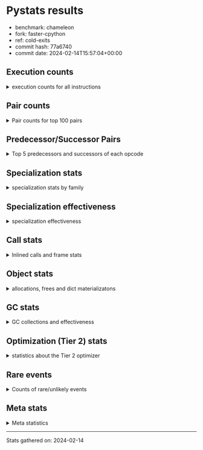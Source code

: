 
# Pystats results

- benchmark: chameleon
- fork: faster-cpython
- ref: cold-exits
- commit hash: 77a6740
- commit date: 2024-02-14T15:57:04+00:00

## Execution counts

<details>
<summary> execution counts for all instructions </summary>

|Name | Count | Self | Cumulative | Miss ratio | 
|---|---:|---:|---:|---:|
| LOAD_FAST | 366,173,180 | 21.8% | 21.8% |  |
| LOAD_CONST | 194,599,760 | 11.6% | 33.3% |  |
| STORE_FAST | 168,365,580 | 10.0% | 43.3% |  |
| PUSH_NULL | 100,496,060 | 6.0% | 49.3% |  |
| IS_OP | 91,528,960 | 5.4% | 54.8% |  |
| LOAD_GLOBAL_MODULE | 88,992,880 | 5.3% | 60.1% |  |
| LOAD_GLOBAL_BUILTIN | 87,052,580 | 5.2% | 65.2% |  |
| POP_JUMP_IF_FALSE | 72,330,320 | 4.3% | 69.5% |  |
| POP_TOP | 52,491,600 | 3.1% | 72.6% |  |
| CALL_BUILTIN_O | 52,482,300 | 3.1% | 75.8% |  |
| LOAD_FAST_LOAD_FAST | 37,136,640 | 2.2% | 78.0% |  |
| RESUME_CHECK | 35,219,040 | 2.1% | 80.1% |  |
| RETURN_VALUE | 34,574,160 | 2.1% | 82.1% |  |
| POP_JUMP_IF_TRUE | 26,241,280 | 1.6% | 83.7% |  |
| CALL_METHOD_DESCRIPTOR_FAST | 20,884,160 | 1.2% | 84.9% | 100.0% |
| LOAD_ATTR_CLASS | 20,487,660 | 1.2% | 86.1% |  |
| CALL_BOUND_METHOD_EXACT_ARGS | 20,482,420 | 1.2% | 87.4% |  |
| POP_JUMP_IF_NONE | 19,845,120 | 1.2% | 88.5% |  |
| STORE_SUBSCR | 14,727,240 | 0.9% | 89.4% |  |
| CALL_PY_EXACT_ARGS | 13,442,460 | 0.8% | 90.2% |  |
| COPY_FREE_VARS | 12,801,360 | 0.8% | 91.0% |  |
| POP_JUMP_IF_NOT_NONE | 12,801,280 | 0.8% | 91.7% |  |
| TO_BOOL_BOOL | 12,801,220 | 0.8% | 92.5% |  |
| CALL_TYPE_1 | 12,799,980 | 0.8% | 93.3% |  |
| CALL_STR_1 | 12,799,960 | 0.8% | 94.0% |  |
| CALL | 8,331,720 | 0.5% | 94.5% |  |
| CALL_BUILTIN_FAST | 8,328,760 | 0.5% | 95.0% |  |
| JUMP_FORWARD | 7,682,560 | 0.5% | 95.5% |  |
| FOR_ITER_LIST | 7,681,240 | 0.5% | 95.9% |  |
| NOP | 7,043,920 | 0.4% | 96.3% |  |
| DELETE_SUBSCR | 7,041,280 | 0.4% | 96.8% |  |
| JUMP_BACKWARD | 7,040,340 | 0.4% | 97.2% |  |
| COMPARE_OP_INT | 7,040,020 | 0.4% | 97.6% |  |
| BINARY_OP_SUBTRACT_INT | 7,039,960 | 0.4% | 98.0% |  |
| BINARY_OP | 6,401,960 | 0.4% | 98.4% |  |
| LOAD_DEREF | 6,400,160 | 0.4% | 98.8% |  |
| BINARY_OP_ADD_INT | 6,399,980 | 0.4% | 99.2% |  |
| BINARY_OP_ADD_UNICODE | 6,399,980 | 0.4% | 99.5% |  |
| INTERPRETER_EXIT | 1,287,760 | 0.1% | 99.6% |  |
| STORE_ATTR_SLOT | 1,285,040 | 0.1% | 99.7% |  |
| EXTENDED_ARG | 1,281,280 | 0.1% | 99.8% |  |
| RETURN_CONST | 645,120 | 0.0% | 99.8% |  |
| BUILD_TUPLE | 643,840 | 0.0% | 99.8% |  |
| CALL_BUILTIN_CLASS | 642,580 | 0.0% | 99.9% |  |
| GET_ITER | 641,360 | 0.0% | 99.9% |  |
| CALL_LEN | 641,260 | 0.0% | 100.0% |  |
| UNPACK_SEQUENCE_TWO_TUPLE | 641,240 | 0.0% | 100.0% |  |
| LOAD_ATTR | 14,160 | 0.0% | 100.0% |  |
| BUILD_MAP | 5,120 | 0.0% | 100.0% |  |
| BINARY_SUBSCR_GETITEM | 5,040 | 0.0% | 100.0% |  |
| MAKE_CELL | 3,840 | 0.0% | 100.0% |  |
| STORE_DEREF | 3,840 | 0.0% | 100.0% |  |
| CALL_FUNCTION_EX | 2,640 | 0.0% | 100.0% |  |
| MAKE_FUNCTION | 2,560 | 0.0% | 100.0% |  |
| DICT_MERGE | 2,560 | 0.0% | 100.0% |  |
| SET_FUNCTION_ATTRIBUTE | 2,560 | 0.0% | 100.0% |  |
| LOAD_ATTR_METHOD_NO_DICT | 2,520 | 0.0% | 100.0% |  |
| LOAD_ATTR_NONDESCRIPTOR_WITH_VALUES | 2,520 | 0.0% | 100.0% |  |
| LOAD_GLOBAL | 1,720 | 0.0% | 100.0% |  |
| CALL_KW | 1,280 | 0.0% | 100.0% |  |
| CONTAINS_OP | 1,280 | 0.0% | 100.0% |  |
| BINARY_SUBSCR_DICT | 1,260 | 0.0% | 100.0% |  |
| CALL_PY_WITH_DEFAULTS | 1,260 | 0.0% | 100.0% |  |
| LOAD_ATTR_INSTANCE_VALUE | 1,260 | 0.0% | 100.0% |  |
| LOAD_ATTR_METHOD_WITH_VALUES | 1,260 | 0.0% | 100.0% |  |
| LOAD_SUPER_ATTR_ATTR | 1,260 | 0.0% | 100.0% |  |
| STORE_SUBSCR_DICT | 1,260 | 0.0% | 100.0% |  |
| ENTER_EXECUTOR | 940 | 0.0% | 100.0% |  |
| FOR_ITER_RANGE | 440 | 0.0% | 100.0% |  |
| RESUME | 240 | 0.0% | 100.0% |  |
| BINARY_SUBSCR | 200 | 0.0% | 100.0% |  |
| STORE_ATTR | 160 | 0.0% | 100.0% |  |
| TO_BOOL | 120 | 0.0% | 100.0% |  |
| COMPARE_OP | 120 | 0.0% | 100.0% |  |
| FOR_ITER | 120 | 0.0% | 100.0% |  |
| LOAD_ATTR_MODULE | 120 | 0.0% | 100.0% |  |
| UNPACK_SEQUENCE | 80 | 0.0% | 100.0% |  |
| BINARY_OP_SUBTRACT_FLOAT | 60 | 0.0% | 100.0% |  |
| LOAD_SUPER_ATTR | 40 | 0.0% | 100.0% |  |


</details>

## Pair counts

<details>
<summary> Pair counts for top 100 pairs </summary>

|Pair | Count | Self | Cumulative | 
|---|---:|---:|---:|
| STORE_FAST LOAD_FAST | 131,868,860 | 7.8% | 7.8% |
| LOAD_FAST PUSH_NULL | 92,812,060 | 5.5% | 13.4% |
| PUSH_NULL LOAD_CONST | 74,255,360 | 4.4% | 17.8% |
| IS_OP POP_JUMP_IF_FALSE | 59,528,960 | 3.5% | 21.3% |
| POP_JUMP_IF_FALSE LOAD_FAST | 59,528,960 | 3.5% | 24.8% |
| CALL_BUILTIN_O POP_TOP | 52,481,020 | 3.1% | 28.0% |
| LOAD_FAST LOAD_CONST | 48,009,040 | 2.9% | 30.8% |
| LOAD_CONST CALL_BUILTIN_O | 39,680,840 | 2.4% | 33.2% |
| LOAD_GLOBAL_BUILTIN IS_OP | 38,399,900 | 2.3% | 35.5% |
| LOAD_FAST LOAD_GLOBAL_BUILTIN | 38,399,800 | 2.3% | 37.7% |
| LOAD_FAST RETURN_VALUE | 33,287,760 | 2.0% | 39.7% |
| LOAD_CONST LOAD_CONST | 32,001,280 | 1.9% | 41.6% |
| LOAD_GLOBAL_MODULE IS_OP | 27,528,880 | 1.6% | 43.3% |
| LOAD_FAST LOAD_GLOBAL_MODULE | 27,528,800 | 1.6% | 44.9% |
| LOAD_GLOBAL_BUILTIN LOAD_FAST | 27,523,780 | 1.6% | 46.5% |
| STORE_FAST LOAD_CONST | 26,883,840 | 1.6% | 48.1% |
| POP_TOP LOAD_FAST | 26,246,400 | 1.6% | 49.7% |
| LOAD_GLOBAL_MODULE STORE_FAST | 26,244,940 | 1.6% | 51.3% |
| PUSH_NULL LOAD_FAST | 25,600,080 | 1.5% | 52.8% |
| CALL_METHOD_DESCRIPTOR_FAST STORE_FAST | 20,490,180 | 1.2% | 54.0% |
| LOAD_ATTR_CLASS LOAD_FAST_LOAD_FAST | 20,487,660 | 1.2% | 55.2% |
| LOAD_FAST_LOAD_FAST LOAD_GLOBAL_MODULE | 20,487,640 | 1.2% | 56.4% |
| LOAD_GLOBAL_BUILTIN LOAD_ATTR_CLASS | 20,487,640 | 1.2% | 57.6% |
| LOAD_GLOBAL_MODULE CALL_METHOD_DESCRIPTOR_FAST | 20,487,640 | 1.2% | 58.9% |
| RESUME_CHECK LOAD_GLOBAL_BUILTIN | 20,487,640 | 1.2% | 60.1% |
| CALL_BOUND_METHOD_EXACT_ARGS RESUME_CHECK | 20,482,420 | 1.2% | 61.3% |
| LOAD_CONST CALL_BOUND_METHOD_EXACT_ARGS | 20,482,280 | 1.2% | 62.5% |
| LOAD_FAST POP_JUMP_IF_NONE | 19,845,120 | 1.2% | 63.7% |
| LOAD_CONST STORE_FAST | 19,843,840 | 1.2% | 64.9% |
| LOAD_FAST LOAD_FAST | 19,843,840 | 1.2% | 66.1% |
| POP_TOP LOAD_GLOBAL_MODULE | 19,842,320 | 1.2% | 67.2% |
| RETURN_VALUE STORE_FAST | 19,202,520 | 1.1% | 68.4% |
| IS_OP POP_JUMP_IF_TRUE | 19,200,000 | 1.1% | 69.5% |
| POP_JUMP_IF_TRUE LOAD_FAST | 19,198,720 | 1.1% | 70.7% |
| LOAD_CONST STORE_SUBSCR | 14,081,320 | 0.8% | 71.5% |
| STORE_SUBSCR LOAD_FAST | 14,081,280 | 0.8% | 72.3% |
| RESUME_CHECK LOAD_FAST | 13,447,540 | 0.8% | 73.1% |
| LOAD_CONST LOAD_GLOBAL_MODULE | 13,442,360 | 0.8% | 73.9% |
| COPY_FREE_VARS RESUME_CHECK | 12,801,300 | 0.8% | 74.7% |
| LOAD_FAST POP_JUMP_IF_NOT_NONE | 12,801,280 | 0.8% | 75.5% |
| POP_JUMP_IF_NONE LOAD_FAST | 12,801,280 | 0.8% | 76.2% |
| IS_OP STORE_FAST | 12,800,000 | 0.8% | 77.0% |
| LOAD_FAST STORE_FAST | 12,800,000 | 0.8% | 77.7% |
| LOAD_FAST_LOAD_FAST IS_OP | 12,800,000 | 0.8% | 78.5% |
| POP_JUMP_IF_FALSE LOAD_GLOBAL_BUILTIN | 12,800,000 | 0.8% | 79.3% |
| POP_JUMP_IF_NOT_NONE LOAD_FAST_LOAD_FAST | 12,800,000 | 0.8% | 80.0% |
| CALL_TYPE_1 STORE_FAST | 12,799,980 | 0.8% | 80.8% |
| LOAD_FAST CALL_TYPE_1 | 12,799,960 | 0.8% | 81.5% |
| CALL_PY_EXACT_ARGS COPY_FREE_VARS | 12,799,960 | 0.8% | 82.3% |
| TO_BOOL_BOOL POP_JUMP_IF_FALSE | 12,799,960 | 0.8% | 83.1% |
| LOAD_FAST TO_BOOL_BOOL | 12,799,920 | 0.8% | 83.8% |
| LOAD_CONST LOAD_FAST | 7,687,680 | 0.5% | 84.3% |
| STORE_FAST LOAD_GLOBAL_MODULE | 7,684,880 | 0.5% | 84.7% |
| CALL_BUILTIN_FAST STORE_FAST | 7,682,480 | 0.5% | 85.2% |
| LOAD_FAST CALL | 7,043,000 | 0.4% | 85.6% |
| DELETE_SUBSCR JUMP_FORWARD | 7,041,280 | 0.4% | 86.0% |
| RETURN_VALUE LOAD_CONST | 7,041,280 | 0.4% | 86.5% |
| JUMP_FORWARD LOAD_FAST | 7,041,280 | 0.4% | 86.9% |
| LOAD_CONST DELETE_SUBSCR | 7,041,280 | 0.4% | 87.3% |
| LOAD_GLOBAL_MODULE CALL_BUILTIN_FAST | 7,041,160 | 0.4% | 87.7% |
| LOAD_CONST COMPARE_OP_INT | 7,039,960 | 0.4% | 88.1% |
| BINARY_OP_SUBTRACT_INT STORE_FAST | 7,039,960 | 0.4% | 88.5% |
| COMPARE_OP_INT POP_JUMP_IF_TRUE | 7,039,960 | 0.4% | 89.0% |
| FOR_ITER_LIST STORE_FAST | 7,039,960 | 0.4% | 89.4% |
| LOAD_CONST BINARY_OP_SUBTRACT_INT | 7,039,920 | 0.4% | 89.8% |
| LOAD_CONST CALL_PY_EXACT_ARGS | 7,039,920 | 0.4% | 90.2% |
| LOAD_FAST CALL_BUILTIN_O | 6,401,240 | 0.4% | 90.6% |
| NOP LOAD_DEREF | 6,400,080 | 0.4% | 91.0% |
| LOAD_DEREF PUSH_NULL | 6,400,080 | 0.4% | 91.4% |
| LOAD_FAST BINARY_OP | 6,400,040 | 0.4% | 91.7% |
| CALL LOAD_CONST | 6,400,000 | 0.4% | 92.1% |
| LOAD_CONST IS_OP | 6,400,000 | 0.4% | 92.5% |
| LOAD_FAST IS_OP | 6,400,000 | 0.4% | 92.9% |
| POP_JUMP_IF_NONE NOP | 6,400,000 | 0.4% | 93.3% |
| JUMP_BACKWARD FOR_ITER_LIST | 6,399,980 | 0.4% | 93.6% |
| BINARY_OP_ADD_INT STORE_FAST | 6,399,980 | 0.4% | 94.0% |
| BINARY_OP_ADD_UNICODE STORE_FAST | 6,399,980 | 0.4% | 94.4% |
| CALL_STR_1 STORE_FAST | 6,399,980 | 0.4% | 94.8% |
| RETURN_VALUE CALL_STR_1 | 6,399,960 | 0.4% | 95.2% |
| BINARY_OP CALL_BUILTIN_O | 6,399,960 | 0.4% | 95.5% |
| LOAD_CONST BINARY_OP_ADD_INT | 6,399,960 | 0.4% | 95.9% |
| LOAD_CONST LOAD_GLOBAL_BUILTIN | 6,399,960 | 0.4% | 96.3% |
| LOAD_FAST CALL_STR_1 | 6,399,960 | 0.4% | 96.7% |
| POP_JUMP_IF_TRUE LOAD_GLOBAL_BUILTIN | 6,399,960 | 0.4% | 97.1% |
| CALL_STR_1 BINARY_OP_ADD_UNICODE | 6,399,960 | 0.4% | 97.5% |
| LOAD_GLOBAL_MODULE CALL_PY_EXACT_ARGS | 6,399,960 | 0.4% | 97.8% |
| POP_TOP JUMP_BACKWARD | 5,760,340 | 0.3% | 98.2% |
| CACHE RESUME_CHECK | 1,286,360 | 0.1% | 98.3% |
| LOAD_FAST_LOAD_FAST STORE_ATTR_SLOT | 1,282,480 | 0.1% | 98.3% |
| STORE_FAST LOAD_GLOBAL_BUILTIN | 1,282,480 | 0.1% | 98.4% |
| RETURN_VALUE PUSH_NULL | 1,281,280 | 0.1% | 98.5% |
| RETURN_VALUE INTERPRETER_EXIT | 645,200 | 0.0% | 98.5% |
| LOAD_GLOBAL_MODULE LOAD_FAST | 645,040 | 0.0% | 98.6% |
| LOAD_FAST CALL_BUILTIN_FAST | 643,720 | 0.0% | 98.6% |
| RETURN_CONST INTERPRETER_EXIT | 642,560 | 0.0% | 98.6% |
| LOAD_GLOBAL_MODULE LOAD_FAST_LOAD_FAST | 642,520 | 0.0% | 98.7% |
| STORE_ATTR_SLOT RETURN_CONST | 642,520 | 0.0% | 98.7% |
| CALL_PY_EXACT_ARGS RESUME_CHECK | 642,500 | 0.0% | 98.7% |
| CALL STORE_FAST | 641,600 | 0.0% | 98.8% |
| LOAD_FAST GET_ITER | 641,360 | 0.0% | 98.8% |


</details>

## Predecessor/Successor Pairs

<details>
<summary> Top 5 predecessors and successors of each opcode </summary>

### CACHE

<details>
<summary> Successors and predecessors for CACHE </summary>

|Successors | Count | Percentage | 
|---|---:|---:|
| RESUME_CHECK | 1,286,360 | 99.9% |
| COPY_FREE_VARS | 1,280 | 0.1% |
| RESUME | 120 | 0.0% |


</details>

### BINARY_SUBSCR

<details>
<summary> Successors and predecessors for BINARY_SUBSCR </summary>

|Predecessors | Count | Percentage | 
|---|---:|---:|
| LOAD_CONST | 200 | 100.0% |

|Successors | Count | Percentage | 
|---|---:|---:|
| BINARY_SUBSCR_GETITEM | 80 | 40.0% |
| STORE_FAST | 60 | 30.0% |
| STORE_DEREF | 40 | 20.0% |
| BINARY_SUBSCR_DICT | 20 | 10.0% |


</details>

### DELETE_SUBSCR

<details>
<summary> Successors and predecessors for DELETE_SUBSCR </summary>

|Predecessors | Count | Percentage | 
|---|---:|---:|
| LOAD_CONST | 7,041,280 | 100.0% |

|Successors | Count | Percentage | 
|---|---:|---:|
| JUMP_FORWARD | 7,041,280 | 100.0% |


</details>

### GET_ITER

<details>
<summary> Successors and predecessors for GET_ITER </summary>

|Predecessors | Count | Percentage | 
|---|---:|---:|
| LOAD_FAST | 641,360 | 100.0% |

|Successors | Count | Percentage | 
|---|---:|---:|
| FOR_ITER_LIST | 639,980 | 99.8% |
| EXTENDED_ARG | 1,280 | 0.2% |
| FOR_ITER_RANGE | 60 | 0.0% |
| FOR_ITER | 40 | 0.0% |


</details>

### INTERPRETER_EXIT

<details>
<summary> Successors and predecessors for INTERPRETER_EXIT </summary>

|Predecessors | Count | Percentage | 
|---|---:|---:|
| RETURN_VALUE | 645,200 | 50.1% |
| RETURN_CONST | 642,560 | 49.9% |


</details>

### MAKE_FUNCTION

<details>
<summary> Successors and predecessors for MAKE_FUNCTION </summary>

|Predecessors | Count | Percentage | 
|---|---:|---:|
| LOAD_CONST | 2,560 | 100.0% |

|Successors | Count | Percentage | 
|---|---:|---:|
| SET_FUNCTION_ATTRIBUTE | 2,560 | 100.0% |


</details>

### NOP

<details>
<summary> Successors and predecessors for NOP </summary>

|Predecessors | Count | Percentage | 
|---|---:|---:|
| POP_JUMP_IF_NONE | 6,400,000 | 90.9% |
| RESUME_CHECK | 641,260 | 9.1% |
| STORE_FAST | 2,560 | 0.0% |
| POP_TOP | 80 | 0.0% |
| RESUME | 20 | 0.0% |

|Successors | Count | Percentage | 
|---|---:|---:|
| LOAD_DEREF | 6,400,080 | 90.9% |
| LOAD_GLOBAL_BUILTIN | 639,960 | 9.1% |
| LOAD_FAST | 2,560 | 0.0% |
| LOAD_GLOBAL_MODULE | 1,280 | 0.0% |
| LOAD_GLOBAL | 40 | 0.0% |


</details>

### POP_TOP

<details>
<summary> Successors and predecessors for POP_TOP </summary>

|Predecessors | Count | Percentage | 
|---|---:|---:|
| CALL_BUILTIN_O | 52,481,020 | 100.0% |
| CALL_BUILTIN_FAST | 6,300 | 0.0% |
| RETURN_CONST | 2,560 | 0.0% |
| CALL | 1,720 | 0.0% |

|Successors | Count | Percentage | 
|---|---:|---:|
| LOAD_FAST | 26,246,400 | 50.0% |
| LOAD_GLOBAL_MODULE | 19,842,320 | 37.8% |
| JUMP_BACKWARD | 5,760,340 | 11.0% |
| EXTENDED_ARG | 638,720 | 1.2% |
| LOAD_CONST | 1,280 | 0.0% |


</details>

### PUSH_NULL

<details>
<summary> Successors and predecessors for PUSH_NULL </summary>

|Predecessors | Count | Percentage | 
|---|---:|---:|
| LOAD_FAST | 92,812,060 | 92.4% |
| LOAD_DEREF | 6,400,080 | 6.4% |
| RETURN_VALUE | 1,281,280 | 1.3% |
| LOAD_ATTR | 1,300 | 0.0% |
| LOAD_SUPER_ATTR_ATTR | 1,260 | 0.0% |

|Successors | Count | Percentage | 
|---|---:|---:|
| LOAD_CONST | 74,255,360 | 73.9% |
| LOAD_FAST | 25,600,080 | 25.5% |
| CALL | 640,620 | 0.6% |


</details>

### RETURN_VALUE

<details>
<summary> Successors and predecessors for RETURN_VALUE </summary>

|Predecessors | Count | Percentage | 
|---|---:|---:|
| LOAD_FAST | 33,287,760 | 96.3% |
| BUILD_TUPLE | 641,280 | 1.9% |
| CALL_BUILTIN_FAST | 639,980 | 1.9% |
| CALL_FUNCTION_EX | 2,560 | 0.0% |
| RETURN_VALUE | 1,280 | 0.0% |

|Successors | Count | Percentage | 
|---|---:|---:|
| STORE_FAST | 19,202,520 | 55.5% |
| LOAD_CONST | 7,041,280 | 20.4% |
| CALL_STR_1 | 6,399,960 | 18.5% |
| PUSH_NULL | 1,281,280 | 3.7% |
| INTERPRETER_EXIT | 645,200 | 1.9% |


</details>

### STORE_SUBSCR

<details>
<summary> Successors and predecessors for STORE_SUBSCR </summary>

|Predecessors | Count | Percentage | 
|---|---:|---:|
| LOAD_CONST | 14,081,320 | 95.6% |
| LOAD_FAST_LOAD_FAST | 641,280 | 4.4% |
| STORE_SUBSCR | 4,640 | 0.0% |

|Successors | Count | Percentage | 
|---|---:|---:|
| LOAD_FAST | 14,081,280 | 95.6% |
| LOAD_FAST_LOAD_FAST | 641,280 | 4.4% |
| STORE_SUBSCR | 4,640 | 0.0% |
| LOAD_GLOBAL | 20 | 0.0% |
| STORE_SUBSCR_DICT | 20 | 0.0% |


</details>

### TO_BOOL

<details>
<summary> Successors and predecessors for TO_BOOL </summary>

|Predecessors | Count | Percentage | 
|---|---:|---:|
| LOAD_FAST | 80 | 66.7% |
| LOAD_ATTR | 40 | 33.3% |

|Successors | Count | Percentage | 
|---|---:|---:|
| TO_BOOL_BOOL | 60 | 50.0% |
| POP_JUMP_IF_FALSE | 40 | 33.3% |
| POP_JUMP_IF_TRUE | 20 | 16.7% |


</details>

### BINARY_OP

<details>
<summary> Successors and predecessors for BINARY_OP </summary>

|Predecessors | Count | Percentage | 
|---|---:|---:|
| LOAD_FAST | 6,400,040 | 100.0% |
| BINARY_OP | 1,760 | 0.0% |
| LOAD_CONST | 120 | 0.0% |
| CALL | 20 | 0.0% |
| CALL_STR_1 | 20 | 0.0% |

|Successors | Count | Percentage | 
|---|---:|---:|
| CALL_BUILTIN_O | 6,399,960 | 100.0% |
| BINARY_OP | 1,760 | 0.0% |
| STORE_FAST | 100 | 0.0% |
| CALL | 40 | 0.0% |
| BINARY_OP_SUBTRACT_INT | 40 | 0.0% |


</details>

### BUILD_MAP

<details>
<summary> Successors and predecessors for BUILD_MAP </summary>

|Predecessors | Count | Percentage | 
|---|---:|---:|
| LOAD_CONST | 2,560 | 50.0% |
| STORE_FAST | 1,280 | 25.0% |
| LOAD_GLOBAL_MODULE | 1,260 | 24.6% |
| LOAD_GLOBAL | 20 | 0.4% |

|Successors | Count | Percentage | 
|---|---:|---:|
| LOAD_FAST | 2,560 | 50.0% |
| CALL | 1,280 | 25.0% |
| STORE_FAST | 1,280 | 25.0% |


</details>

### BUILD_TUPLE

<details>
<summary> Successors and predecessors for BUILD_TUPLE </summary>

|Predecessors | Count | Percentage | 
|---|---:|---:|
| LOAD_FAST_LOAD_FAST | 641,280 | 99.6% |
| LOAD_FAST | 2,560 | 0.4% |

|Successors | Count | Percentage | 
|---|---:|---:|
| RETURN_VALUE | 641,280 | 99.6% |
| LOAD_CONST | 2,560 | 0.4% |


</details>

### CALL

<details>
<summary> Successors and predecessors for CALL </summary>

|Predecessors | Count | Percentage | 
|---|---:|---:|
| LOAD_FAST | 7,043,000 | 84.5% |
| LOAD_FAST_LOAD_FAST | 641,320 | 7.7% |
| PUSH_NULL | 640,620 | 7.7% |
| CALL | 3,240 | 0.0% |
| BUILD_MAP | 1,280 | 0.0% |

|Successors | Count | Percentage | 
|---|---:|---:|
| LOAD_CONST | 6,400,000 | 76.8% |
| STORE_FAST | 641,600 | 7.7% |
| LOAD_FAST_LOAD_FAST | 641,280 | 7.7% |
| UNPACK_SEQUENCE_TWO_TUPLE | 641,200 | 7.7% |
| CALL | 3,240 | 0.0% |


</details>

### CALL_FUNCTION_EX

<details>
<summary> Successors and predecessors for CALL_FUNCTION_EX </summary>

|Predecessors | Count | Percentage | 
|---|---:|---:|
| DICT_MERGE | 2,560 | 97.0% |
| LOAD_FAST | 80 | 3.0% |

|Successors | Count | Percentage | 
|---|---:|---:|
| RETURN_VALUE | 2,560 | 97.0% |
| COPY_FREE_VARS | 80 | 3.0% |


</details>

### CALL_KW

<details>
<summary> Successors and predecessors for CALL_KW </summary>

|Predecessors | Count | Percentage | 
|---|---:|---:|
| LOAD_CONST | 1,280 | 100.0% |

|Successors | Count | Percentage | 
|---|---:|---:|
| CALL_BUILTIN_FAST | 1,240 | 96.9% |
| CALL | 40 | 3.1% |


</details>

### COMPARE_OP

<details>
<summary> Successors and predecessors for COMPARE_OP </summary>

|Predecessors | Count | Percentage | 
|---|---:|---:|
| LOAD_CONST | 120 | 100.0% |

|Successors | Count | Percentage | 
|---|---:|---:|
| COMPARE_OP_INT | 60 | 50.0% |
| POP_JUMP_IF_TRUE | 40 | 33.3% |
| POP_JUMP_IF_FALSE | 20 | 16.7% |


</details>

### CONTAINS_OP

<details>
<summary> Successors and predecessors for CONTAINS_OP </summary>

|Predecessors | Count | Percentage | 
|---|---:|---:|
| LOAD_FAST | 1,280 | 100.0% |

|Successors | Count | Percentage | 
|---|---:|---:|
| POP_JUMP_IF_FALSE | 1,280 | 100.0% |


</details>

### COPY_FREE_VARS

<details>
<summary> Successors and predecessors for COPY_FREE_VARS </summary>

|Predecessors | Count | Percentage | 
|---|---:|---:|
| CALL_PY_EXACT_ARGS | 12,799,960 | 100.0% |
| CACHE | 1,280 | 0.0% |
| CALL_FUNCTION_EX | 80 | 0.0% |
| CALL | 40 | 0.0% |

|Successors | Count | Percentage | 
|---|---:|---:|
| RESUME_CHECK | 12,801,300 | 100.0% |
| RESUME | 60 | 0.0% |


</details>

### DICT_MERGE

<details>
<summary> Successors and predecessors for DICT_MERGE </summary>

|Predecessors | Count | Percentage | 
|---|---:|---:|
| LOAD_FAST | 2,560 | 100.0% |

|Successors | Count | Percentage | 
|---|---:|---:|
| CALL_FUNCTION_EX | 2,560 | 100.0% |


</details>

### ENTER_EXECUTOR

<details>
<summary> Successors and predecessors for ENTER_EXECUTOR </summary>

|Predecessors | Count | Percentage | 
|---|---:|---:|
| POP_TOP | 940 | 100.0% |

|Successors | Count | Percentage | 
|---|---:|---:|
| CALL | 880 | 93.6% |
| FOR_ITER_RANGE | 60 | 6.4% |


</details>

### EXTENDED_ARG

<details>
<summary> Successors and predecessors for EXTENDED_ARG </summary>

|Predecessors | Count | Percentage | 
|---|---:|---:|
| JUMP_BACKWARD | 640,000 | 50.0% |
| POP_TOP | 638,720 | 49.9% |
| GET_ITER | 1,280 | 0.1% |
| POP_JUMP_IF_TRUE | 1,280 | 0.1% |

|Successors | Count | Percentage | 
|---|---:|---:|
| FOR_ITER_LIST | 641,240 | 50.0% |
| JUMP_BACKWARD | 640,000 | 50.0% |
| FOR_ITER | 40 | 0.0% |


</details>

### FOR_ITER

<details>
<summary> Successors and predecessors for FOR_ITER </summary>

|Predecessors | Count | Percentage | 
|---|---:|---:|
| GET_ITER | 40 | 33.3% |
| EXTENDED_ARG | 40 | 33.3% |
| JUMP_BACKWARD | 40 | 33.3% |

|Successors | Count | Percentage | 
|---|---:|---:|
| STORE_FAST | 60 | 50.0% |
| FOR_ITER_LIST | 40 | 33.3% |
| FOR_ITER_RANGE | 20 | 16.7% |


</details>

### IS_OP

<details>
<summary> Successors and predecessors for IS_OP </summary>

|Predecessors | Count | Percentage | 
|---|---:|---:|
| LOAD_GLOBAL_BUILTIN | 38,399,900 | 42.0% |
| LOAD_GLOBAL_MODULE | 27,528,880 | 30.1% |
| LOAD_FAST_LOAD_FAST | 12,800,000 | 14.0% |
| LOAD_CONST | 6,400,000 | 7.0% |
| LOAD_FAST | 6,400,000 | 7.0% |

|Successors | Count | Percentage | 
|---|---:|---:|
| POP_JUMP_IF_FALSE | 59,528,960 | 65.0% |
| POP_JUMP_IF_TRUE | 19,200,000 | 21.0% |
| STORE_FAST | 12,800,000 | 14.0% |


</details>

### JUMP_BACKWARD

<details>
<summary> Successors and predecessors for JUMP_BACKWARD </summary>

|Predecessors | Count | Percentage | 
|---|---:|---:|
| POP_TOP | 5,760,340 | 81.8% |
| EXTENDED_ARG | 640,000 | 9.1% |
| POP_JUMP_IF_TRUE | 640,000 | 9.1% |

|Successors | Count | Percentage | 
|---|---:|---:|
| FOR_ITER_LIST | 6,399,980 | 90.9% |
| EXTENDED_ARG | 640,000 | 9.1% |
| FOR_ITER_RANGE | 300 | 0.0% |
| FOR_ITER | 40 | 0.0% |
| CALL | 20 | 0.0% |


</details>

### JUMP_FORWARD

<details>
<summary> Successors and predecessors for JUMP_FORWARD </summary>

|Predecessors | Count | Percentage | 
|---|---:|---:|
| DELETE_SUBSCR | 7,041,280 | 91.7% |
| CALL_BUILTIN_CLASS | 641,260 | 8.3% |
| CALL | 20 | 0.0% |

|Successors | Count | Percentage | 
|---|---:|---:|
| LOAD_FAST | 7,041,280 | 91.7% |
| STORE_FAST | 641,280 | 8.3% |


</details>

### LOAD_ATTR

<details>
<summary> Successors and predecessors for LOAD_ATTR </summary>

|Predecessors | Count | Percentage | 
|---|---:|---:|
| LOAD_FAST | 13,040 | 92.1% |
| LOAD_ATTR | 1,000 | 7.1% |
| LOAD_GLOBAL | 60 | 0.4% |
| LOAD_GLOBAL_MODULE | 40 | 0.3% |
| LOAD_GLOBAL_BUILTIN | 20 | 0.1% |

|Successors | Count | Percentage | 
|---|---:|---:|
| STORE_FAST | 6,440 | 45.5% |
| LOAD_FAST | 2,560 | 18.1% |
| PUSH_NULL | 1,300 | 9.2% |
| CALL_BUILTIN_CLASS | 1,240 | 8.8% |
| TO_BOOL_BOOL | 1,240 | 8.8% |


</details>

### LOAD_CONST

<details>
<summary> Successors and predecessors for LOAD_CONST </summary>

|Predecessors | Count | Percentage | 
|---|---:|---:|
| PUSH_NULL | 74,255,360 | 38.2% |
| LOAD_FAST | 48,009,040 | 24.7% |
| LOAD_CONST | 32,001,280 | 16.4% |
| STORE_FAST | 26,883,840 | 13.8% |
| RETURN_VALUE | 7,041,280 | 3.6% |

|Successors | Count | Percentage | 
|---|---:|---:|
| CALL_BUILTIN_O | 39,680,840 | 20.4% |
| LOAD_CONST | 32,001,280 | 16.4% |
| CALL_BOUND_METHOD_EXACT_ARGS | 20,482,280 | 10.5% |
| STORE_FAST | 19,843,840 | 10.2% |
| STORE_SUBSCR | 14,081,320 | 7.2% |


</details>

### LOAD_DEREF

<details>
<summary> Successors and predecessors for LOAD_DEREF </summary>

|Predecessors | Count | Percentage | 
|---|---:|---:|
| NOP | 6,400,080 | 100.0% |
| STORE_FAST | 80 | 0.0% |

|Successors | Count | Percentage | 
|---|---:|---:|
| PUSH_NULL | 6,400,080 | 100.0% |
| STORE_FAST | 80 | 0.0% |


</details>

### LOAD_FAST

<details>
<summary> Successors and predecessors for LOAD_FAST </summary>

|Predecessors | Count | Percentage | 
|---|---:|---:|
| STORE_FAST | 131,868,860 | 36.0% |
| POP_JUMP_IF_FALSE | 59,528,960 | 16.3% |
| LOAD_GLOBAL_BUILTIN | 27,523,780 | 7.5% |
| POP_TOP | 26,246,400 | 7.2% |
| PUSH_NULL | 25,600,080 | 7.0% |

|Successors | Count | Percentage | 
|---|---:|---:|
| PUSH_NULL | 92,812,060 | 25.3% |
| LOAD_CONST | 48,009,040 | 13.1% |
| LOAD_GLOBAL_BUILTIN | 38,399,800 | 10.5% |
| RETURN_VALUE | 33,287,760 | 9.1% |
| LOAD_GLOBAL_MODULE | 27,528,800 | 7.5% |


</details>

### LOAD_FAST_LOAD_FAST

<details>
<summary> Successors and predecessors for LOAD_FAST_LOAD_FAST </summary>

|Predecessors | Count | Percentage | 
|---|---:|---:|
| LOAD_ATTR_CLASS | 20,487,660 | 55.2% |
| POP_JUMP_IF_NOT_NONE | 12,800,000 | 34.5% |
| LOAD_GLOBAL_MODULE | 642,520 | 1.7% |
| STORE_SUBSCR | 641,280 | 1.7% |
| CALL | 641,280 | 1.7% |

|Successors | Count | Percentage | 
|---|---:|---:|
| LOAD_GLOBAL_MODULE | 20,487,640 | 55.2% |
| IS_OP | 12,800,000 | 34.5% |
| STORE_ATTR_SLOT | 1,282,480 | 3.5% |
| CALL | 641,320 | 1.7% |
| STORE_SUBSCR | 641,280 | 1.7% |


</details>

### LOAD_GLOBAL

<details>
<summary> Successors and predecessors for LOAD_GLOBAL </summary>

|Predecessors | Count | Percentage | 
|---|---:|---:|
| LOAD_FAST | 360 | 20.9% |
| STORE_FAST | 320 | 18.6% |
| POP_TOP | 240 | 14.0% |
| LOAD_CONST | 240 | 14.0% |
| POP_JUMP_IF_FALSE | 120 | 7.0% |

|Successors | Count | Percentage | 
|---|---:|---:|
| LOAD_GLOBAL_MODULE | 560 | 32.6% |
| LOAD_GLOBAL_BUILTIN | 300 | 17.4% |
| LOAD_FAST | 220 | 12.8% |
| IS_OP | 180 | 10.5% |
| STORE_FAST | 180 | 10.5% |


</details>

### LOAD_SUPER_ATTR

<details>
<summary> Successors and predecessors for LOAD_SUPER_ATTR </summary>

|Predecessors | Count | Percentage | 
|---|---:|---:|
| LOAD_FAST | 40 | 100.0% |

|Successors | Count | Percentage | 
|---|---:|---:|
| PUSH_NULL | 20 | 50.0% |
| LOAD_SUPER_ATTR_ATTR | 20 | 50.0% |


</details>

### MAKE_CELL

<details>
<summary> Successors and predecessors for MAKE_CELL </summary>

|Predecessors | Count | Percentage | 
|---|---:|---:|
| MAKE_CELL | 2,560 | 66.7% |
| CALL_PY_WITH_DEFAULTS | 1,260 | 32.8% |
| CALL | 20 | 0.5% |

|Successors | Count | Percentage | 
|---|---:|---:|
| MAKE_CELL | 2,560 | 66.7% |
| RESUME_CHECK | 1,260 | 32.8% |
| RESUME | 20 | 0.5% |


</details>

### POP_JUMP_IF_FALSE

<details>
<summary> Successors and predecessors for POP_JUMP_IF_FALSE </summary>

|Predecessors | Count | Percentage | 
|---|---:|---:|
| IS_OP | 59,528,960 | 82.3% |
| TO_BOOL_BOOL | 12,799,960 | 17.7% |
| CONTAINS_OP | 1,280 | 0.0% |
| COMPARE_OP_INT | 60 | 0.0% |
| TO_BOOL | 40 | 0.0% |

|Successors | Count | Percentage | 
|---|---:|---:|
| LOAD_FAST | 59,528,960 | 82.3% |
| LOAD_GLOBAL_BUILTIN | 12,800,000 | 17.7% |
| LOAD_GLOBAL_MODULE | 1,240 | 0.0% |
| LOAD_GLOBAL | 120 | 0.0% |


</details>

### POP_JUMP_IF_NONE

<details>
<summary> Successors and predecessors for POP_JUMP_IF_NONE </summary>

|Predecessors | Count | Percentage | 
|---|---:|---:|
| LOAD_FAST | 19,845,120 | 100.0% |

|Successors | Count | Percentage | 
|---|---:|---:|
| LOAD_FAST | 12,801,280 | 64.5% |
| NOP | 6,400,000 | 32.2% |
| LOAD_GLOBAL_BUILTIN | 641,240 | 3.2% |
| LOAD_CONST | 1,280 | 0.0% |
| LOAD_GLOBAL_MODULE | 1,240 | 0.0% |


</details>

### POP_JUMP_IF_NOT_NONE

<details>
<summary> Successors and predecessors for POP_JUMP_IF_NOT_NONE </summary>

|Predecessors | Count | Percentage | 
|---|---:|---:|
| LOAD_FAST | 12,801,280 | 100.0% |

|Successors | Count | Percentage | 
|---|---:|---:|
| LOAD_FAST_LOAD_FAST | 12,800,000 | 100.0% |
| LOAD_FAST | 1,280 | 0.0% |


</details>

### POP_JUMP_IF_TRUE

<details>
<summary> Successors and predecessors for POP_JUMP_IF_TRUE </summary>

|Predecessors | Count | Percentage | 
|---|---:|---:|
| IS_OP | 19,200,000 | 73.2% |
| COMPARE_OP_INT | 7,039,960 | 26.8% |
| TO_BOOL_BOOL | 1,260 | 0.0% |
| COMPARE_OP | 40 | 0.0% |
| TO_BOOL | 20 | 0.0% |

|Successors | Count | Percentage | 
|---|---:|---:|
| LOAD_FAST | 19,198,720 | 73.2% |
| LOAD_GLOBAL_BUILTIN | 6,399,960 | 24.4% |
| JUMP_BACKWARD | 640,000 | 2.4% |
| EXTENDED_ARG | 1,280 | 0.0% |
| RETURN_CONST | 1,280 | 0.0% |


</details>

### RETURN_CONST

<details>
<summary> Successors and predecessors for RETURN_CONST </summary>

|Predecessors | Count | Percentage | 
|---|---:|---:|
| STORE_ATTR_SLOT | 642,520 | 99.6% |
| POP_TOP | 1,280 | 0.2% |
| POP_JUMP_IF_TRUE | 1,280 | 0.2% |
| STORE_ATTR | 40 | 0.0% |

|Successors | Count | Percentage | 
|---|---:|---:|
| INTERPRETER_EXIT | 642,560 | 99.6% |
| POP_TOP | 2,560 | 0.4% |


</details>

### SET_FUNCTION_ATTRIBUTE

<details>
<summary> Successors and predecessors for SET_FUNCTION_ATTRIBUTE </summary>

|Predecessors | Count | Percentage | 
|---|---:|---:|
| MAKE_FUNCTION | 2,560 | 100.0% |

|Successors | Count | Percentage | 
|---|---:|---:|
| STORE_FAST | 2,560 | 100.0% |


</details>

### STORE_ATTR

<details>
<summary> Successors and predecessors for STORE_ATTR </summary>

|Predecessors | Count | Percentage | 
|---|---:|---:|
| LOAD_FAST | 80 | 50.0% |
| LOAD_FAST_LOAD_FAST | 80 | 50.0% |

|Successors | Count | Percentage | 
|---|---:|---:|
| STORE_ATTR_SLOT | 80 | 50.0% |
| RETURN_CONST | 40 | 25.0% |
| LOAD_FAST | 20 | 12.5% |
| LOAD_FAST_LOAD_FAST | 20 | 12.5% |


</details>

### STORE_DEREF

<details>
<summary> Successors and predecessors for STORE_DEREF </summary>

|Predecessors | Count | Percentage | 
|---|---:|---:|
| RETURN_VALUE | 2,520 | 65.6% |
| LOAD_GLOBAL_MODULE | 1,260 | 32.8% |
| BINARY_SUBSCR | 40 | 1.0% |
| LOAD_GLOBAL | 20 | 0.5% |

|Successors | Count | Percentage | 
|---|---:|---:|
| LOAD_FAST | 3,840 | 100.0% |


</details>

### STORE_FAST

<details>
<summary> Successors and predecessors for STORE_FAST </summary>

|Predecessors | Count | Percentage | 
|---|---:|---:|
| LOAD_GLOBAL_MODULE | 26,244,940 | 15.6% |
| CALL_METHOD_DESCRIPTOR_FAST | 20,490,180 | 12.2% |
| LOAD_CONST | 19,843,840 | 11.8% |
| RETURN_VALUE | 19,202,520 | 11.4% |
| IS_OP | 12,800,000 | 7.6% |

|Successors | Count | Percentage | 
|---|---:|---:|
| LOAD_FAST | 131,868,860 | 78.3% |
| LOAD_CONST | 26,883,840 | 16.0% |
| LOAD_GLOBAL_MODULE | 7,684,880 | 4.6% |
| LOAD_GLOBAL_BUILTIN | 1,282,480 | 0.8% |
| STORE_FAST | 641,280 | 0.4% |


</details>

### UNPACK_SEQUENCE

<details>
<summary> Successors and predecessors for UNPACK_SEQUENCE </summary>

|Predecessors | Count | Percentage | 
|---|---:|---:|
| CALL | 80 | 100.0% |

|Successors | Count | Percentage | 
|---|---:|---:|
| STORE_FAST | 40 | 50.0% |
| UNPACK_SEQUENCE_TWO_TUPLE | 40 | 50.0% |


</details>

### RESUME

<details>
<summary> Successors and predecessors for RESUME </summary>

|Predecessors | Count | Percentage | 
|---|---:|---:|
| CACHE | 120 | 50.0% |
| COPY_FREE_VARS | 60 | 25.0% |
| CALL | 40 | 16.7% |
| MAKE_CELL | 20 | 8.3% |

|Successors | Count | Percentage | 
|---|---:|---:|
| LOAD_FAST | 140 | 58.3% |
| LOAD_GLOBAL | 60 | 25.0% |
| NOP | 20 | 8.3% |
| LOAD_FAST_LOAD_FAST | 20 | 8.3% |


</details>

### BINARY_OP_ADD_INT

<details>
<summary> Successors and predecessors for BINARY_OP_ADD_INT </summary>

|Predecessors | Count | Percentage | 
|---|---:|---:|
| LOAD_CONST | 6,399,960 | 100.0% |
| BINARY_OP | 20 | 0.0% |

|Successors | Count | Percentage | 
|---|---:|---:|
| STORE_FAST | 6,399,980 | 100.0% |


</details>

### BINARY_OP_ADD_UNICODE

<details>
<summary> Successors and predecessors for BINARY_OP_ADD_UNICODE </summary>

|Predecessors | Count | Percentage | 
|---|---:|---:|
| CALL_STR_1 | 6,399,960 | 100.0% |
| BINARY_OP | 20 | 0.0% |

|Successors | Count | Percentage | 
|---|---:|---:|
| STORE_FAST | 6,399,980 | 100.0% |


</details>

### BINARY_OP_SUBTRACT_FLOAT

<details>
<summary> Successors and predecessors for BINARY_OP_SUBTRACT_FLOAT </summary>

|Predecessors | Count | Percentage | 
|---|---:|---:|
| LOAD_FAST | 40 | 66.7% |
| BINARY_OP | 20 | 33.3% |

|Successors | Count | Percentage | 
|---|---:|---:|
| STORE_FAST | 60 | 100.0% |


</details>

### BINARY_OP_SUBTRACT_INT

<details>
<summary> Successors and predecessors for BINARY_OP_SUBTRACT_INT </summary>

|Predecessors | Count | Percentage | 
|---|---:|---:|
| LOAD_CONST | 7,039,920 | 100.0% |
| BINARY_OP | 40 | 0.0% |

|Successors | Count | Percentage | 
|---|---:|---:|
| STORE_FAST | 7,039,960 | 100.0% |


</details>

### BINARY_SUBSCR_DICT

<details>
<summary> Successors and predecessors for BINARY_SUBSCR_DICT </summary>

|Predecessors | Count | Percentage | 
|---|---:|---:|
| LOAD_CONST | 1,240 | 98.4% |
| BINARY_SUBSCR | 20 | 1.6% |

|Successors | Count | Percentage | 
|---|---:|---:|
| STORE_FAST | 1,260 | 100.0% |


</details>

### BINARY_SUBSCR_GETITEM

<details>
<summary> Successors and predecessors for BINARY_SUBSCR_GETITEM </summary>

|Predecessors | Count | Percentage | 
|---|---:|---:|
| LOAD_CONST | 4,960 | 98.4% |
| BINARY_SUBSCR | 80 | 1.6% |

|Successors | Count | Percentage | 
|---|---:|---:|
| RESUME_CHECK | 5,040 | 100.0% |


</details>

### CALL_BOUND_METHOD_EXACT_ARGS

<details>
<summary> Successors and predecessors for CALL_BOUND_METHOD_EXACT_ARGS </summary>

|Predecessors | Count | Percentage | 
|---|---:|---:|
| LOAD_CONST | 20,482,280 | 100.0% |
| CALL | 140 | 0.0% |

|Successors | Count | Percentage | 
|---|---:|---:|
| RESUME_CHECK | 20,482,420 | 100.0% |


</details>

### CALL_BUILTIN_CLASS

<details>
<summary> Successors and predecessors for CALL_BUILTIN_CLASS </summary>

|Predecessors | Count | Percentage | 
|---|---:|---:|
| LOAD_FAST | 641,280 | 99.8% |
| LOAD_ATTR | 1,240 | 0.2% |
| CALL | 60 | 0.0% |

|Successors | Count | Percentage | 
|---|---:|---:|
| JUMP_FORWARD | 641,260 | 99.8% |
| STORE_FAST | 1,320 | 0.2% |


</details>

### CALL_BUILTIN_FAST

<details>
<summary> Successors and predecessors for CALL_BUILTIN_FAST </summary>

|Predecessors | Count | Percentage | 
|---|---:|---:|
| LOAD_GLOBAL_MODULE | 7,041,160 | 84.5% |
| LOAD_FAST | 643,720 | 7.7% |
| LOAD_FAST_LOAD_FAST | 639,960 | 7.7% |
| CALL_KW | 1,240 | 0.0% |
| LOAD_CONST | 1,240 | 0.0% |

|Successors | Count | Percentage | 
|---|---:|---:|
| STORE_FAST | 7,682,480 | 92.2% |
| RETURN_VALUE | 639,980 | 7.7% |
| POP_TOP | 6,300 | 0.1% |


</details>

### CALL_BUILTIN_O

<details>
<summary> Successors and predecessors for CALL_BUILTIN_O </summary>

|Predecessors | Count | Percentage | 
|---|---:|---:|
| LOAD_CONST | 39,680,840 | 75.6% |
| LOAD_FAST | 6,401,240 | 12.2% |
| BINARY_OP | 6,399,960 | 12.2% |
| CALL | 260 | 0.0% |

|Successors | Count | Percentage | 
|---|---:|---:|
| POP_TOP | 52,481,020 | 100.0% |
| RETURN_VALUE | 1,280 | 0.0% |


</details>

### CALL_LEN

<details>
<summary> Successors and predecessors for CALL_LEN </summary>

|Predecessors | Count | Percentage | 
|---|---:|---:|
| LOAD_FAST | 641,240 | 100.0% |
| CALL | 20 | 0.0% |

|Successors | Count | Percentage | 
|---|---:|---:|
| STORE_FAST | 641,260 | 100.0% |


</details>

### CALL_METHOD_DESCRIPTOR_FAST

<details>
<summary> Successors and predecessors for CALL_METHOD_DESCRIPTOR_FAST </summary>

|Predecessors | Count | Percentage | 
|---|---:|---:|
| LOAD_GLOBAL_MODULE | 20,487,640 | 98.1% |
| CALL_METHOD_DESCRIPTOR_FAST | 393,980 | 1.9% |
| LOAD_CONST | 2,480 | 0.0% |
| CALL | 60 | 0.0% |

|Successors | Count | Percentage | 
|---|---:|---:|
| STORE_FAST | 20,490,180 | 98.1% |
| CALL_METHOD_DESCRIPTOR_FAST | 393,980 | 1.9% |


</details>

### CALL_PY_EXACT_ARGS

<details>
<summary> Successors and predecessors for CALL_PY_EXACT_ARGS </summary>

|Predecessors | Count | Percentage | 
|---|---:|---:|
| LOAD_CONST | 7,039,920 | 52.4% |
| LOAD_GLOBAL_MODULE | 6,399,960 | 47.6% |
| LOAD_FAST | 1,240 | 0.0% |
| LOAD_ATTR_METHOD_WITH_VALUES | 1,240 | 0.0% |
| CALL | 100 | 0.0% |

|Successors | Count | Percentage | 
|---|---:|---:|
| COPY_FREE_VARS | 12,799,960 | 95.2% |
| RESUME_CHECK | 642,500 | 4.8% |


</details>

### CALL_PY_WITH_DEFAULTS

<details>
<summary> Successors and predecessors for CALL_PY_WITH_DEFAULTS </summary>

|Predecessors | Count | Percentage | 
|---|---:|---:|
| LOAD_FAST | 1,240 | 98.4% |
| CALL | 20 | 1.6% |

|Successors | Count | Percentage | 
|---|---:|---:|
| MAKE_CELL | 1,260 | 100.0% |


</details>

### CALL_STR_1

<details>
<summary> Successors and predecessors for CALL_STR_1 </summary>

|Predecessors | Count | Percentage | 
|---|---:|---:|
| RETURN_VALUE | 6,399,960 | 50.0% |
| LOAD_FAST | 6,399,960 | 50.0% |
| CALL | 40 | 0.0% |

|Successors | Count | Percentage | 
|---|---:|---:|
| STORE_FAST | 6,399,980 | 50.0% |
| BINARY_OP_ADD_UNICODE | 6,399,960 | 50.0% |
| BINARY_OP | 20 | 0.0% |


</details>

### CALL_TYPE_1

<details>
<summary> Successors and predecessors for CALL_TYPE_1 </summary>

|Predecessors | Count | Percentage | 
|---|---:|---:|
| LOAD_FAST | 12,799,960 | 100.0% |
| CALL | 20 | 0.0% |

|Successors | Count | Percentage | 
|---|---:|---:|
| STORE_FAST | 12,799,980 | 100.0% |


</details>

### COMPARE_OP_INT

<details>
<summary> Successors and predecessors for COMPARE_OP_INT </summary>

|Predecessors | Count | Percentage | 
|---|---:|---:|
| LOAD_CONST | 7,039,960 | 100.0% |
| COMPARE_OP | 60 | 0.0% |

|Successors | Count | Percentage | 
|---|---:|---:|
| POP_JUMP_IF_TRUE | 7,039,960 | 100.0% |
| POP_JUMP_IF_FALSE | 60 | 0.0% |


</details>

### FOR_ITER_LIST

<details>
<summary> Successors and predecessors for FOR_ITER_LIST </summary>

|Predecessors | Count | Percentage | 
|---|---:|---:|
| JUMP_BACKWARD | 6,399,980 | 83.3% |
| EXTENDED_ARG | 641,240 | 8.3% |
| GET_ITER | 639,980 | 8.3% |
| FOR_ITER | 40 | 0.0% |

|Successors | Count | Percentage | 
|---|---:|---:|
| STORE_FAST | 7,039,960 | 91.7% |
| LOAD_FAST | 641,280 | 8.3% |


</details>

### FOR_ITER_RANGE

<details>
<summary> Successors and predecessors for FOR_ITER_RANGE </summary>

|Predecessors | Count | Percentage | 
|---|---:|---:|
| JUMP_BACKWARD | 300 | 68.2% |
| GET_ITER | 60 | 13.6% |
| ENTER_EXECUTOR | 60 | 13.6% |
| FOR_ITER | 20 | 4.5% |

|Successors | Count | Percentage | 
|---|---:|---:|
| STORE_FAST | 360 | 81.8% |
| LOAD_FAST | 80 | 18.2% |


</details>

### LOAD_ATTR_CLASS

<details>
<summary> Successors and predecessors for LOAD_ATTR_CLASS </summary>

|Predecessors | Count | Percentage | 
|---|---:|---:|
| LOAD_GLOBAL_BUILTIN | 20,487,640 | 100.0% |
| LOAD_ATTR | 20 | 0.0% |

|Successors | Count | Percentage | 
|---|---:|---:|
| LOAD_FAST_LOAD_FAST | 20,487,660 | 100.0% |


</details>

### LOAD_ATTR_INSTANCE_VALUE

<details>
<summary> Successors and predecessors for LOAD_ATTR_INSTANCE_VALUE </summary>

|Predecessors | Count | Percentage | 
|---|---:|---:|
| LOAD_FAST | 1,240 | 98.4% |
| LOAD_ATTR | 20 | 1.6% |

|Successors | Count | Percentage | 
|---|---:|---:|
| LOAD_FAST_LOAD_FAST | 1,260 | 100.0% |


</details>

### LOAD_ATTR_METHOD_NO_DICT

<details>
<summary> Successors and predecessors for LOAD_ATTR_METHOD_NO_DICT </summary>

|Predecessors | Count | Percentage | 
|---|---:|---:|
| LOAD_FAST | 2,480 | 98.4% |
| LOAD_ATTR | 40 | 1.6% |

|Successors | Count | Percentage | 
|---|---:|---:|
| LOAD_CONST | 2,520 | 100.0% |


</details>

### LOAD_ATTR_METHOD_WITH_VALUES

<details>
<summary> Successors and predecessors for LOAD_ATTR_METHOD_WITH_VALUES </summary>

|Predecessors | Count | Percentage | 
|---|---:|---:|
| LOAD_FAST | 1,240 | 98.4% |
| LOAD_ATTR | 20 | 1.6% |

|Successors | Count | Percentage | 
|---|---:|---:|
| CALL_PY_EXACT_ARGS | 1,240 | 98.4% |
| CALL | 20 | 1.6% |


</details>

### LOAD_ATTR_MODULE

<details>
<summary> Successors and predecessors for LOAD_ATTR_MODULE </summary>

|Predecessors | Count | Percentage | 
|---|---:|---:|
| LOAD_GLOBAL_MODULE | 80 | 66.7% |
| LOAD_ATTR | 40 | 33.3% |

|Successors | Count | Percentage | 
|---|---:|---:|
| PUSH_NULL | 60 | 50.0% |
| STORE_FAST | 60 | 50.0% |


</details>

### LOAD_ATTR_NONDESCRIPTOR_WITH_VALUES

<details>
<summary> Successors and predecessors for LOAD_ATTR_NONDESCRIPTOR_WITH_VALUES </summary>

|Predecessors | Count | Percentage | 
|---|---:|---:|
| LOAD_FAST | 2,480 | 98.4% |
| LOAD_ATTR | 40 | 1.6% |

|Successors | Count | Percentage | 
|---|---:|---:|
| STORE_FAST | 1,260 | 50.0% |
| CALL_BUILTIN_FAST | 1,240 | 49.2% |
| CALL | 20 | 0.8% |


</details>

### LOAD_GLOBAL_BUILTIN

<details>
<summary> Successors and predecessors for LOAD_GLOBAL_BUILTIN </summary>

|Predecessors | Count | Percentage | 
|---|---:|---:|
| LOAD_FAST | 38,399,800 | 44.1% |
| RESUME_CHECK | 20,487,640 | 23.5% |
| POP_JUMP_IF_FALSE | 12,800,000 | 14.7% |
| LOAD_CONST | 6,399,960 | 7.4% |
| POP_JUMP_IF_TRUE | 6,399,960 | 7.4% |

|Successors | Count | Percentage | 
|---|---:|---:|
| IS_OP | 38,399,900 | 44.1% |
| LOAD_FAST | 27,523,780 | 31.6% |
| LOAD_ATTR_CLASS | 20,487,640 | 23.5% |
| LOAD_FAST_LOAD_FAST | 639,980 | 0.7% |
| LOAD_GLOBAL_MODULE | 1,240 | 0.0% |


</details>

### LOAD_GLOBAL_MODULE

<details>
<summary> Successors and predecessors for LOAD_GLOBAL_MODULE </summary>

|Predecessors | Count | Percentage | 
|---|---:|---:|
| LOAD_FAST | 27,528,800 | 30.9% |
| LOAD_FAST_LOAD_FAST | 20,487,640 | 23.0% |
| POP_TOP | 19,842,320 | 22.3% |
| LOAD_CONST | 13,442,360 | 15.1% |
| STORE_FAST | 7,684,880 | 8.6% |

|Successors | Count | Percentage | 
|---|---:|---:|
| IS_OP | 27,528,880 | 30.9% |
| STORE_FAST | 26,244,940 | 29.5% |
| CALL_METHOD_DESCRIPTOR_FAST | 20,487,640 | 23.0% |
| CALL_BUILTIN_FAST | 7,041,160 | 7.9% |
| CALL_PY_EXACT_ARGS | 6,399,960 | 7.2% |


</details>

### LOAD_SUPER_ATTR_ATTR

<details>
<summary> Successors and predecessors for LOAD_SUPER_ATTR_ATTR </summary>

|Predecessors | Count | Percentage | 
|---|---:|---:|
| LOAD_FAST | 1,240 | 98.4% |
| LOAD_SUPER_ATTR | 20 | 1.6% |

|Successors | Count | Percentage | 
|---|---:|---:|
| PUSH_NULL | 1,260 | 100.0% |


</details>

### RESUME_CHECK

<details>
<summary> Successors and predecessors for RESUME_CHECK </summary>

|Predecessors | Count | Percentage | 
|---|---:|---:|
| CALL_BOUND_METHOD_EXACT_ARGS | 20,482,420 | 58.2% |
| COPY_FREE_VARS | 12,801,300 | 36.3% |
| CACHE | 1,286,360 | 3.7% |
| CALL_PY_EXACT_ARGS | 642,500 | 1.8% |
| BINARY_SUBSCR_GETITEM | 5,040 | 0.0% |

|Successors | Count | Percentage | 
|---|---:|---:|
| LOAD_GLOBAL_BUILTIN | 20,487,640 | 58.2% |
| LOAD_FAST | 13,447,540 | 38.2% |
| NOP | 641,260 | 1.8% |
| LOAD_FAST_LOAD_FAST | 641,260 | 1.8% |
| LOAD_GLOBAL_MODULE | 1,280 | 0.0% |


</details>

### STORE_ATTR_SLOT

<details>
<summary> Successors and predecessors for STORE_ATTR_SLOT </summary>

|Predecessors | Count | Percentage | 
|---|---:|---:|
| LOAD_FAST_LOAD_FAST | 1,282,480 | 99.8% |
| LOAD_FAST | 2,480 | 0.2% |
| STORE_ATTR | 80 | 0.0% |

|Successors | Count | Percentage | 
|---|---:|---:|
| RETURN_CONST | 642,520 | 50.0% |
| LOAD_FAST_LOAD_FAST | 641,260 | 49.9% |
| LOAD_FAST | 1,260 | 0.1% |


</details>

### STORE_SUBSCR_DICT

<details>
<summary> Successors and predecessors for STORE_SUBSCR_DICT </summary>

|Predecessors | Count | Percentage | 
|---|---:|---:|
| LOAD_CONST | 1,240 | 98.4% |
| STORE_SUBSCR | 20 | 1.6% |

|Successors | Count | Percentage | 
|---|---:|---:|
| LOAD_GLOBAL_BUILTIN | 1,240 | 98.4% |
| LOAD_GLOBAL | 20 | 1.6% |


</details>

### TO_BOOL_BOOL

<details>
<summary> Successors and predecessors for TO_BOOL_BOOL </summary>

|Predecessors | Count | Percentage | 
|---|---:|---:|
| LOAD_FAST | 12,799,920 | 100.0% |
| LOAD_ATTR | 1,240 | 0.0% |
| TO_BOOL | 60 | 0.0% |

|Successors | Count | Percentage | 
|---|---:|---:|
| POP_JUMP_IF_FALSE | 12,799,960 | 100.0% |
| POP_JUMP_IF_TRUE | 1,260 | 0.0% |


</details>

### UNPACK_SEQUENCE_TWO_TUPLE

<details>
<summary> Successors and predecessors for UNPACK_SEQUENCE_TWO_TUPLE </summary>

|Predecessors | Count | Percentage | 
|---|---:|---:|
| CALL | 641,200 | 100.0% |
| UNPACK_SEQUENCE | 40 | 0.0% |

|Successors | Count | Percentage | 
|---|---:|---:|
| STORE_FAST | 641,240 | 100.0% |


</details>


</details>

## Specialization stats

<details>
<summary> specialization stats by family </summary>

### BINARY_OP

<details>
<summary> specialization stats for BINARY_OP family </summary>

|Kind | Count | Ratio | 
|---|---:|---:|
|     deferred | 6,400,100 | 24.4% |
|          hit | 19,839,980 | 75.6% |

| | Count | Ratio | 
|---|---:|---:|
| Success | 100 | 5.4% |
| Failure | 1,760 | 94.6% |

|Failure kind | Count | Ratio | 
|---|---:|---:|
| remainder | 1,760 | 100.0% |


</details>

### BINARY_SUBSCR

<details>
<summary> specialization stats for BINARY_SUBSCR family </summary>

|Kind | Count | Ratio | 
|---|---:|---:|
|     deferred | 100 | 1.5% |
|          hit | 6,300 | 96.9% |

| | Count | Ratio | 
|---|---:|---:|
| Success | 100 | 100.0% |
| Failure | 0 | 0.0% |


</details>

### CALL

<details>
<summary> specialization stats for CALL family </summary>

|Kind | Count | Ratio | 
|---|---:|---:|
|     deferred | 28,815,220 | 16.8% |
|          hit | 142,105,920 | 82.9% |
|         miss | 20,881,640 | 12.2% |

| | Count | Ratio | 
|---|---:|---:|
| Success | 394,900 | 99.2% |
| Failure | 3,240 | 0.8% |

|Failure kind | Count | Ratio | 
|---|---:|---:|
| cmethod | 1,760 | 54.3% |
| other | 540 | 16.7% |
| no dict | 440 | 13.6% |
| cfunc noargs | 400 | 12.3% |
| class mutable | 100 | 3.1% |


</details>

### COMPARE_OP

<details>
<summary> specialization stats for COMPARE_OP family </summary>

|Kind | Count | Ratio | 
|---|---:|---:|
|     deferred | 60 | 0.0% |
|          hit | 7,040,020 | 100.0% |

| | Count | Ratio | 
|---|---:|---:|
| Success | 60 | 100.0% |
| Failure | 0 | 0.0% |


</details>

### FOR_ITER

<details>
<summary> specialization stats for FOR_ITER family </summary>

|Kind | Count | Ratio | 
|---|---:|---:|
|     deferred | 60 | 0.0% |
|          hit | 7,681,680 | 100.0% |

| | Count | Ratio | 
|---|---:|---:|
| Success | 60 | 100.0% |
| Failure | 0 | 0.0% |


</details>

### LOAD_ATTR

<details>
<summary> specialization stats for LOAD_ATTR family </summary>

|Kind | Count | Ratio | 
|---|---:|---:|
|     deferred | 12,980 | 0.1% |
|          hit | 20,495,340 | 99.9% |

| | Count | Ratio | 
|---|---:|---:|
| Success | 180 | 15.3% |
| Failure | 1,000 | 84.7% |

|Failure kind | Count | Ratio | 
|---|---:|---:|
| method | 700 | 70.0% |
| shadowed | 100 | 10.0% |
| class attr simple | 100 | 10.0% |
| class attr descriptor | 100 | 10.0% |


</details>

### LOAD_GLOBAL

<details>
<summary> specialization stats for LOAD_GLOBAL family </summary>

|Kind | Count | Ratio | 
|---|---:|---:|
|     deferred | 860 | 0.0% |
|          hit | 176,045,460 | 100.0% |

| | Count | Ratio | 
|---|---:|---:|
| Success | 860 | 100.0% |
| Failure | 0 | 0.0% |


</details>

### LOAD_SUPER_ATTR

<details>
<summary> specialization stats for LOAD_SUPER_ATTR family </summary>

|Kind | Count | Ratio | 
|---|---:|---:|
|     deferred | 20 | 1.5% |
|          hit | 1,260 | 96.9% |

| | Count | Ratio | 
|---|---:|---:|
| Success | 20 | 100.0% |
| Failure | 0 | 0.0% |


</details>

### POP_JUMP_IF_FALSE

<details>
<summary> specialization stats for POP_JUMP_IF_FALSE family </summary>


</details>

### POP_JUMP_IF_NONE

<details>
<summary> specialization stats for POP_JUMP_IF_NONE family </summary>


</details>

### POP_JUMP_IF_NOT_NONE

<details>
<summary> specialization stats for POP_JUMP_IF_NOT_NONE family </summary>


</details>

### POP_JUMP_IF_TRUE

<details>
<summary> specialization stats for POP_JUMP_IF_TRUE family </summary>


</details>

### STORE_ATTR

<details>
<summary> specialization stats for STORE_ATTR family </summary>

|Kind | Count | Ratio | 
|---|---:|---:|
|     deferred | 80 | 0.0% |
|          hit | 1,285,040 | 100.0% |

| | Count | Ratio | 
|---|---:|---:|
| Success | 80 | 100.0% |
| Failure | 0 | 0.0% |


</details>

### STORE_SUBSCR

<details>
<summary> specialization stats for STORE_SUBSCR family </summary>

|Kind | Count | Ratio | 
|---|---:|---:|
|     deferred | 14,722,580 | 100.0% |
|          hit | 1,260 | 0.0% |

| | Count | Ratio | 
|---|---:|---:|
| Success | 20 | 0.4% |
| Failure | 4,640 | 99.6% |

|Failure kind | Count | Ratio | 
|---|---:|---:|
| dict subclass no override | 4,300 | 92.7% |
| other | 340 | 7.3% |


</details>

### TO_BOOL

<details>
<summary> specialization stats for TO_BOOL family </summary>

|Kind | Count | Ratio | 
|---|---:|---:|
|     deferred | 60 | 0.0% |
|          hit | 12,801,220 | 100.0% |

| | Count | Ratio | 
|---|---:|---:|
| Success | 60 | 100.0% |
| Failure | 0 | 0.0% |


</details>

### UNPACK_SEQUENCE

<details>
<summary> specialization stats for UNPACK_SEQUENCE family </summary>

|Kind | Count | Ratio | 
|---|---:|---:|
|     deferred | 40 | 0.0% |
|          hit | 641,240 | 100.0% |

| | Count | Ratio | 
|---|---:|---:|
| Success | 40 | 100.0% |
| Failure | 0 | 0.0% |


</details>


</details>

## Specialization effectiveness

<details>
<summary> specialization effectiveness </summary>

|Instructions | Count | Ratio | 
|---|---:|---:|
| Basic | 1,097,901,780 | 65.3% |
| Not specialized | 160,695,640 | 9.6% |
| Specialized hits | 402,681,340 | 23.9% |
| Specialized misses | 20,881,640 | 1.2% |

### Deferred by instruction

<details>
<summary> deferred by instruction </summary>

|Name | Count | Ratio | 
|---|---:|---:|
| CALL | 28,815,220 | 57.7% |
| STORE_SUBSCR | 14,722,580 | 29.5% |
| BINARY_OP | 6,400,100 | 12.8% |
| LOAD_ATTR | 12,980 | 0.0% |
| LOAD_GLOBAL | 860 | 0.0% |
| BINARY_SUBSCR | 100 | 0.0% |
| STORE_ATTR | 80 | 0.0% |
| TO_BOOL | 60 | 0.0% |
| COMPARE_OP | 60 | 0.0% |
| FOR_ITER | 60 | 0.0% |


</details>

### Misses by instruction

<details>
<summary> misses by instruction </summary>

|Name | Count | Ratio | 
|---|---:|---:|
| CALL_METHOD_DESCRIPTOR_FAST | 20,881,640 | 100.0% |
| CACHE | 0 | 0.0% |
| DELETE_SUBSCR | 0 | 0.0% |
| GET_ITER | 0 | 0.0% |
| INTERPRETER_EXIT | 0 | 0.0% |
| MAKE_FUNCTION | 0 | 0.0% |
| NOP | 0 | 0.0% |
| POP_TOP | 0 | 0.0% |
| PUSH_NULL | 0 | 0.0% |
| RETURN_VALUE | 0 | 0.0% |


</details>


</details>

## Call stats

<details>
<summary> Inlined calls and frame stats </summary>

| | Count | Ratio | 
|---|---:|---:|
| Calls to PyEval_EvalDefault | 1,287,760 | 3.7% |
| Calls to Python functions inlined | 33,931,520 | 96.3% |
| Calls via PyEval_EvalFrame (total) | 1,287,760 | 3.7% |
| Calls via PyEval_EvalFrame (vector) | 1,287,760 | 3.7% |
| Calls via PyEval_EvalFrame (generator) | 0 | 0.0% |
| Calls via PyEval_EvalFrame (legacy) | 0 | 0.0% |
| Calls via PyEval_EvalFrame (function vectorcall) | 1,287,760 | 3.7% |
| Calls via PyEval_EvalFrame (build class) | 0 | 0.0% |
| Calls via PyEval_EvalFrame (slot) | 80 | 0.0% |
| Calls via PyEval_EvalFrame (function ex) | 80 | 0.0% |
| Calls via PyEval_EvalFrame (api) | 0 | 0.0% |
| Calls via PyEval_EvalFrame (method) | 0 | 0.0% |
| Frame objects created | 0 | 0.0% |
| Frames pushed | 33,931,180 | 96.3% |


</details>

## Object stats

<details>
<summary> allocations, frees and dict materializatons </summary>

| | Count | Ratio | 
|---|---:|---:|
| Allocations from freelist | 2,593,500 | 4.9% |
| Frees to freelist | 2,593,540 |  |
| Allocations | 50,214,640 | 95.1% |
| Allocations to 512 bytes | 50,212,080 | 95.1% |
| Allocations to 4 kbytes | 1,280 | 0.0% |
| Allocations over 4 kbytes | 1,280 | 0.0% |
| Frees | 50,215,899 |  |
| New values | 0 |  |
| Interpreter increfs | 533,333,200 | 88.2% |
| Interpreter decrefs | 571,440,740 | 88.0% |
| Increfs | 71,177,402 | 11.8% |
| Decrefs | 78,236,422 | 12.0% |
| Materialize dict (on request) | 0 |  |
| Materialize dict (new key) | 0 |  |
| Materialize dict (too big) | 0 |  |
| Materialize dict (str subclass) | 0 |  |
| Dematerialize dict | 20 | 20 / 0 !! |
| Method cache hits | 649,854 |  |
| Method cache misses | 246 |  |
| Method cache collisions | 373 |  |
| Method cache dunder hits | 1,930,947 |  |
| Method cache dunder misses | 173 |  |


</details>

## GC stats

<details>
<summary> GC collections and effectiveness </summary>

|Generation | Collections | Objects collected | Object visits | 
|---:|---:|---:|---:|
| 0 | 0 | 0 | 0 |
| 1 | 0 | 0 | 0 |
| 2 | 0 | 0 | 0 |


</details>

## Optimization (Tier 2) stats

<details>
<summary> statistics about the Tier 2 optimizer </summary>

| | Count | Ratio | 
|---|---:|---:|
| Optimization attempts | 3,860 |  |
| Traces created | 3,860 | 100.0% |
| Trace stack overflow | 0 | 0.0% |
| Trace stack underflow | 0 | 0.0% |
| Trace too long | 0 | 0.0% |
| Trace too short | 20 | 0.5% |
| Inner loop found | 0 | 0.0% |
| Recursive call | 0 | 0.0% |
| Low confidence | 0 | 0.0% |
| Traces executed | 1,860 |  |
| Uops executed | 10,140 | 5.45 |

### Trace length histogram

<details>
<summary> trace length histogram </summary>

|Range | Count | Ratio | 
|---|---:|---:|
| <= 1 | 0 | 0.0% |
| <= 2 | 0 | 0.0% |
| <= 4 | 0 | 0.0% |
| <= 8 | 0 | 0.0% |
| <= 16 | 20 | 0.5% |
| <= 32 | 0 | 0.0% |
| <= 64 | 3,360 | 87.0% |
| <= 128 | 480 | 12.4% |


</details>

### Optimized trace length histogram

<details>
<summary> optimized trace length histogram </summary>

|Range | Count | Ratio | 
|---|---:|---:|
| <= 1 | 0 | 0.0% |
| <= 2 | 0 | 0.0% |
| <= 4 | 0 | 0.0% |
| <= 8 | 0 | 0.0% |
| <= 16 | 0 | 0.0% |
| <= 32 | 0 | 0.0% |
| <= 64 | 0 | 0.0% |
| <= 128 | 0 | 0.0% |
| <= 256 | 20 | 0.5% |


</details>

### Trace run length histogram

<details>
<summary> trace run length histogram </summary>

|Range | Count | Ratio | 
|---|---:|---:|
| <= 1 | 0 | 0.0% |
| <= 2 | 0 | 0.0% |
| <= 4 | 60 | 3.2% |
| <= 8 | 0 | 0.0% |
| <= 16 | 900 | 48.4% |


</details>

### Uop execution stats

<details>
<summary> uop execution stats </summary>

|Name | Count | Self | Cumulative | Miss ratio | 
|---|---:|---:|---:|---:|
| _GUARD_NOT_EXHAUSTED_RANGE | 960 | 9.5% | 9.5% | 6.2% |
| _SET_IP | 960 | 9.5% | 18.9% |  |
| _ITER_CHECK_RANGE | 960 | 9.5% | 28.4% |  |
| _START_EXECUTOR | 960 | 9.5% | 37.9% |  |
| _EXIT_TRACE | 900 | 8.9% | 46.7% | 100.0% |
| PUSH_NULL | 900 | 8.9% | 55.6% |  |
| LOAD_FAST | 900 | 8.9% | 64.5% |  |
| STORE_FAST | 900 | 8.9% | 73.4% |  |
| _ITER_NEXT_RANGE | 900 | 8.9% | 82.2% |  |
| _CHECK_VALIDITY | 900 | 8.9% | 91.1% |  |
| _COLD_EXIT | 900 | 8.9% | 100.0% |  |


</details>

### Unsupported opcodes

<details>
<summary> unsupported opcodes </summary>

|Opcode | Count | 
|---|---:|
| CALL | 40 |


</details>


</details>

## Rare events

<details>
<summary> Counts of rare/unlikely events </summary>

|Event | Count | 
|---|---:|
| set class | 0 |
| set bases | 0 |
| set eval frame func | 0 |
| builtin dict | 0 |
| func modification | 0 |
| watched dict modification | 0 |
| watched globals modification | 0 |


</details>

## Meta stats

<details>
<summary> Meta statistics </summary>

| | Count | 
|---|---:|
| Number of data files | 20 |


</details>

---
Stats gathered on: 2024-02-14
